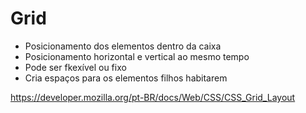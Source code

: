 # Grid
* Posicionamento dos elementos dentro da caixa
* Posicionamento horizontal e vertical ao mesmo tempo
* Pode ser fkexível ou fixo
*  Cria espaços para os elementos filhos habitarem

https://developer.mozilla.org/pt-BR/docs/Web/CSS/CSS_Grid_Layout